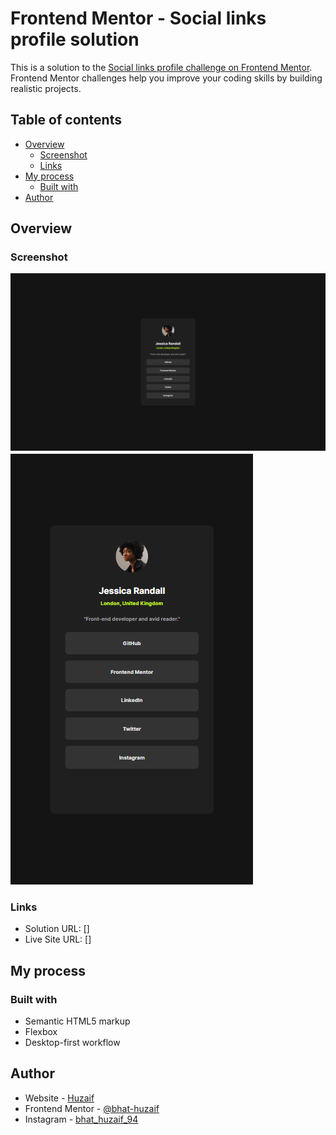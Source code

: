 # Frontend Mentor - Social links profile solution
This is a solution to the [Social links profile challenge on Frontend Mentor](https://www.frontendmentor.io/challenges/social-links-profile-UG32l9m6dQ). Frontend Mentor challenges help you improve your coding skills by building realistic projects. 

## Table of contents
- [Overview](#overview)
  - [Screenshot](#screenshot)
  - [Links](#links)
- [My process](#my-process)
  - [Built with](#built-with)
- [Author](#author)


## Overview
### Screenshot
![Desktop-Preview](Desktop-Preview.png)
![Mobile-Preview](Mobile-Preview.png)

### Links
- Solution URL: []
- Live Site URL: []


## My process
### Built with
- Semantic HTML5 markup
- Flexbox
- Desktop-first workflow


## Author
- Website - [Huzaif](https://www.your-site.com)
- Frontend Mentor - [@bhat-huzaif](https://www.frontendmentor.io/profile/bhat-huzaif)
- Instagram - [bhat_huzaif_94](https://www.twitter.com/bhat_huzaif_94)
